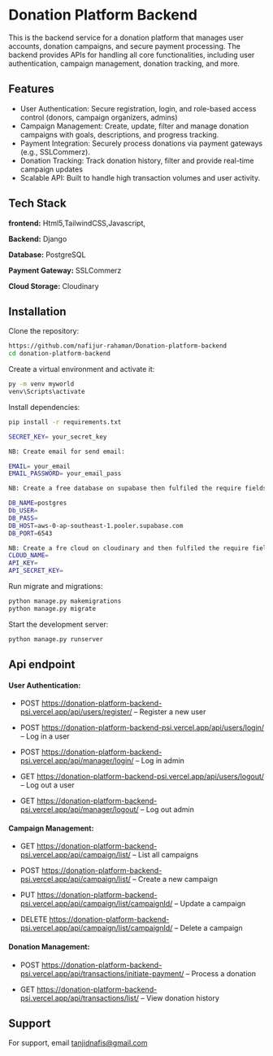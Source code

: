 
# Donation Platform Backend

This is the backend service for a donation platform that manages user accounts, donation campaigns, and secure payment processing. The backend provides APIs for handling all core functionalities, including user authentication, campaign management, donation tracking, and more.



## Features

- User Authentication: Secure registration, login, and role-based access control (donors, campaign organizers, admins)
- Campaign Management: Create, update, filter and manage donation campaigns with goals, descriptions, and progress tracking.
- Payment Integration: Securely process donations via  payment gateways (e.g., SSLCommerz).
- Donation Tracking: Track donation history, filter and provide real-time campaign updates
- Scalable API: Built to handle high transaction volumes and user activity.




## Tech Stack

**frontend:** Html5,TailwindCSS,Javascript,

**Backend:** Django

**Database:** PostgreSQL

**Payment Gateway:** SSLCommerz

**Cloud Storage:** Cloudinary




## Installation

Clone the repository:

```bash
https://github.com/nafijur-rahaman/Donation-platform-backend
cd donation-platform-backend
```
Create a virtual environment and activate it:

```bash
py -m venv myworld
venv\Scripts\activate
```
Install dependencies:

```bash
pip install -r requirements.txt
```
```bash
SECRET_KEY= your_secret_key

NB: Create email for send email:

EMAIL= your_email
EMAIL_PASSWORD= your_email_pass

NB: Create a free database on supabase then fulfiled the require fields:

DB_NAME=postgres
Db_USER=
DB_PASS=
DB_HOST=aws-0-ap-southeast-1.pooler.supabase.com
DB_PORT=6543

NB: Create a fre cloud on cloudinary and then fulfiled the require fields:
CLOUD_NAME=
API_KEY=
API_SECRET_KEY=
```
Run migrate and migrations:

```bash
python manage.py makemigrations
python manage.py migrate
```
Start the development server:
```bash
python manage.py runserver
```

## Api endpoint
#### User Authentication:

- POST https://donation-platform-backend-psi.vercel.app/api/users/register/ – Register a new user

- POST https://donation-platform-backend-psi.vercel.app/api/users/login/ – Log in a user

- POST https://donation-platform-backend-psi.vercel.app/api/manager/login/ – Log in admin

- GET https://donation-platform-backend-psi.vercel.app/api/users/logout/ – Log out a user
  
- GET https://donation-platform-backend-psi.vercel.app/api/manager/logout/ – Log out admin
#### Campaign Management:

- GET https://donation-platform-backend-psi.vercel.app/api/campaign/list/ – List all campaigns

- POST https://donation-platform-backend-psi.vercel.app/api/campaign/list/ – Create a new campaign

- PUT https://donation-platform-backend-psi.vercel.app/api/campaign/list/campaignId/ – Update a campaign

- DELETE https://donation-platform-backend-psi.vercel.app/api/campaign/list/campaignId/ – Delete a campaign

#### Donation Management:

- POST https://donation-platform-backend-psi.vercel.app/api/transactions/initiate-payment/ – Process a donation

- GET https://donation-platform-backend-psi.vercel.app/api/transactions/list/ – View donation history

## Support

For support, email tanjidnafis@gmail.com 

